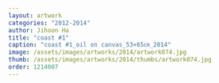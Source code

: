 ```yaml
---
layout: artwork
categories: "2012-2014"
author: Jihoon Ha
title: "coast #1"
caption: "coast #1_oil on canvas_53×65㎝_2014"
image: /assets/images/artworks/2014/artwork074.jpg
thumb: /assets/images/artworks/2014/thumbs/artwork074.jpg
order: 1214007
---
```

